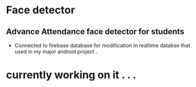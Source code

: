 # Face detector 

## Advance Attendance face detector for students

- Connected to firebase database for modification in realtime databse that used in my major android project .

# currently working on it . . .
